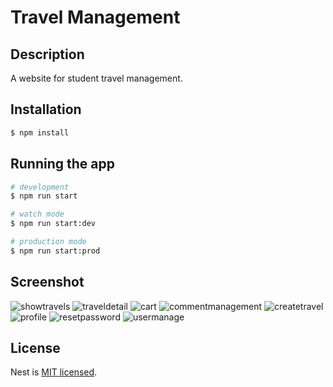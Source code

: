 # Travel Management

## Description

A website for student travel management.

## Installation

```bash
$ npm install
```

## Running the app

```bash
# development
$ npm run start

# watch mode
$ npm run start:dev

# production mode
$ npm run start:prod
```

## Screenshot

![showtravels](https://raw.githubusercontent.com/wexsilon/travel-management/master/screenshots/%23tm-showtravels.jpg)
![traveldetail](https://raw.githubusercontent.com/wexsilon/travel-management/master/screenshots/%23tm-traveldetail.jpg)
![cart](https://raw.githubusercontent.com/wexsilon/travel-management/master/screenshots/%23tm-cart.jpg)
![commentmanagement](https://raw.githubusercontent.com/wexsilon/travel-management/master/screenshots/%23tm-commentmanagement.jpg)
![createtravel](https://raw.githubusercontent.com/wexsilon/travel-management/master/screenshots/%23tm-createtravel.jpg)
![profile](https://raw.githubusercontent.com/wexsilon/travel-management/master/screenshots/%23tm-profile.jpg)
![resetpassword](https://raw.githubusercontent.com/wexsilon/travel-management/master/screenshots/%23tm-resetpassword.jpg)
![usermanage](https://raw.githubusercontent.com/wexsilon/travel-management/master/screenshots/%23tm-usermanage-edit.jpg)

## License

Nest is [MIT licensed](LICENSE).
